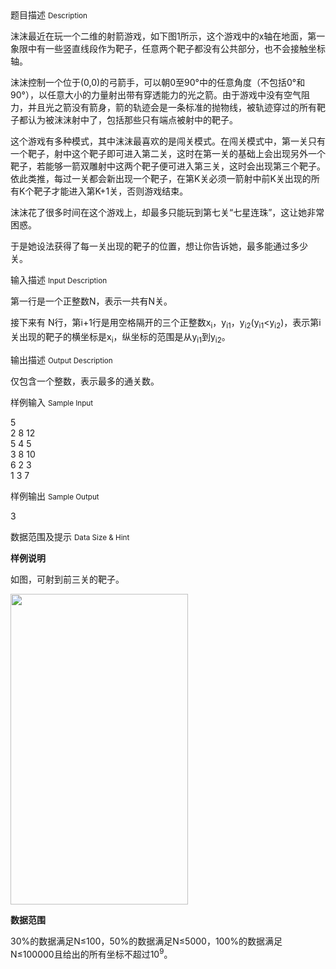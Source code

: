 <div class="panel panel-default">
<div class="area-title">
<span>
题目描述
<small>Description</small>
</span></div>
<div class="panel-body">

<p>沫沫最近在玩一个二维的射箭游戏，如下图1所示，这个游戏中的x轴在地面，第一象限中有一些竖直线段作为靶子，任意两个靶子都没有公共部分，也不会接触坐标轴。</p>
<p>沫沫控制一个位于(0,0)的弓箭手，可以朝0至90°中的任意角度（不包括0°和90°），以任意大小的力量射出带有穿透能力的光之箭。由于游戏中没有空气阻力，并且光之箭没有箭身，箭的轨迹会是一条标准的抛物线，被轨迹穿过的所有靶子都认为被沫沫射中了，包括那些只有端点被射中的靶子。</p>
<p>这个游戏有多种模式，其中沫沫最喜欢的是闯关模式。在闯关模式中，第一关只有一个靶子，射中这个靶子即可进入第二关，这时在第一关的基础上会出现另外一个靶子，若能够一箭双雕射中这两个靶子便可进入第三关，这时会出现第三个靶子。依此类推，每过一关都会新出现一个靶子，在第K关必须一箭射中前K关出现的所有K个靶子才能进入第K+1关，否则游戏结束。</p>
<p>沫沫花了很多时间在这个游戏上，却最多只能玩到第七关“七星连珠”，这让她非常困惑。</p>
<p>于是她设法获得了每一关出现的靶子的位置，想让你告诉她，最多能通过多少关。 </p>

</div>
</div>

<div class="panel panel-default">
<div class="area-title">
<span>
输入描述
<small>Input Description</small>
</span></div>
<div class="panel-body">
<p><span>第一行是一个正整数<span>N</span>，表示一共有<span>N</span>关。</span></p>
<p><span>接下来有<span> N</span>行，第<span>i+1</span>行是用空格隔开的三个正整数<span>x</span></span><sub><span>i</span></sub><span>，<span>y</span></span><sub><span>i1</span></sub><span>，<span>y</span></span><sub><span>i2</span></sub><span>(y</span><sub><span>i1</span></sub><span>&lt;y</span><sub><span>i2</span></sub><span>)</span><span>，表示第<span>i</span>关出现的靶子的横坐标是<span>x</span></span><sub><span>i</span></sub><span>，纵坐标的范围是从<span>y</span></span><sub><span>i1</span></sub><span>到<span>y</span></span><sub><span>i2</span></sub><span>。 </span></p>

</div>
</div>
<div  class="panel panel-default">
<div class="area-title">
<span>
输出描述
<small>Output Description</small>
</span></div>
<div class="panel-body">

<p><span>仅包含一个整数，表示最多的通关数。</span></p>

</div>
</div>


<div class="panel panel-default">
<div class="area-title">
<span>
样例输入
<small>Sample Input</small>
</span></div>
<div class="panel-body">
<p>5<br>2 8 12<br>5 4 5<br>3 8 10<br>6 2 3<br>1 3 7</p>

</div>
</div>

<div class="panel panel-default">
<div class="area-title">
<span>
样例输出
<small>Sample Output</small>
</span></div>
<div class="panel-body">
<p>3</p>

</div>
</div>

<div class="panel panel-default">
<div class="area-title">
<span>
数据范围及提示
<small>Data Size & Hint</small>
</span></div>
<div class="panel-body">
<p><strong><span>样例说明</span></strong></p>
<p><span>如图，可射到前三关的靶子。</span></p>
<p><span><img height="497" src="/source/codevs/codevs-2244/img/aHR0cDovL3AxMy5mcmVlcC5jbi9wLmFzcHg_dT12MjBfcDEzX3Bob3RvXzEzMDUwMTEwNDcyMTkxMDhfMC5qcGc=.jpg" width="284"></span></p>
<p><strong><span>数据范围</span></strong></p>
<p><span>30%</span><span>的数据满足<span>N≤100</span>，<span>50%</span>的数据满足<span>N≤5000</span>，<span>100%</span>的数据满足<span>N≤100000</span>且给出的所有坐标不超过<span>10</span></span><sup><span>9</span></sup><span>。</span></p>
</div>
</div>